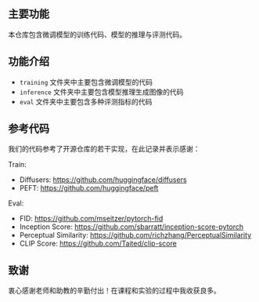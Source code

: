 ## 主要功能

本仓库包含微调模型的训练代码、模型的推理与评测代码。

## 功能介绍

* `training` 文件夹中主要包含微调模型的代码
* `inference` 文件夹中主要包含模型推理生成图像的代码
* `eval` 文件夹中主要包含多种评测指标的代码

## 参考代码

我们的代码参考了开源仓库的若干实现，在此记录并表示感谢：

Train:
 * Diffusers: https://github.com/huggingface/diffusers
 * PEFT: https://github.com/huggingface/peft

Eval: 
 * FID: https://github.com/mseitzer/pytorch-fid
 * Inception Score: https://github.com/sbarratt/inception-score-pytorch
 * Perceptual Similarity: https://github.com/richzhang/PerceptualSimilarity
 * CLIP Score: https://github.com/Taited/clip-score

## 致谢

衷心感谢老师和助教的辛勤付出！在课程和实验的过程中我收获良多。
